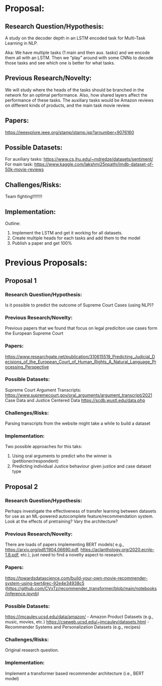 # Proposal:

## Research Question/Hypothesis: 

A study on the decoder depth in an LSTM encoded task for Multi-Task Learning in NLP.

Aka: We have multiple tasks (1 main and then aux. tasks) and we encode them all with an LSTM. Then we “play” around with some CNNs to decode those tasks and see which one is better for what tasks.

## Previous Research/Novelty:
We will study where the heads of the tasks should be branched in the network for an optimal performance. Also, how shared layers affect the performance of these tasks. The auxiliary tasks would be Amazon reviews on different kinds of products, and the main task movie review.

## Papers:
https://ieeexplore.ieee.org/stamp/stamp.jsp?arnumber=9076160

## Possible Datasets:
For auxiliary tasks: https://www.cs.jhu.edu/~mdredze/datasets/sentiment/
For main task: https://www.kaggle.com/lakshmi25npathi/imdb-dataset-of-50k-movie-reviews


## Challenges/Risks:
Team fighting!!!!!!!! 

## Implementation:
Outline: 
1) Implement the LSTM and get it working for all datasets.
2) Create multiple heads for each tasks and add them to the model
3) Publish a paper and get 100%


# Previous Proposals:
## Proposal 1

### Research Question/Hypothesis: 

Is it possible to predict the outcome of Supreme Court Cases (using NLP)?

### Previous Research/Novelty:
Previous papers that we found that focus on legal prediciton use cases form the European Supreme Court

### Papers:
https://www.researchgate.net/publication/310615519_Predicting_Judicial_Decisions_of_the_European_Court_of_Human_Rights_A_Natural_Language_Processing_Perspective

### Possible Datasets:
Supreme Court Argument Transcripts: https://www.supremecourt.gov/oral_arguments/argument_transcript/2021 
Case Data and Justice Centered Data https://scdb.wustl.edu/data.php

### Challenges/Risks:
Parsing transcripts from the website might take a while to build a dataset

### Implementation:
Two possible approaches for this taks: 
1) Using oral arguments to predict who the winner is (petitioner/respondent) 
2) Predicting individual Justice behaviour given justice and case dataset type



## Proposal 2

### Research Question/Hypothesis: 
Perhaps investigate the effectiveness of transfer learning between datasets for use as an ML-powered autocomplete feature/recommendation system. Look at the effects of pretraining? Vary the architecture?

### Previous Research/Novelty:
There are loads of papers implementing BERT models( e.g., https://arxiv.org/pdf/1904.06690.pdf, https://aclanthology.org/2020.ecnlp-1.8.pdf, etc.), just need to find a novelty aspect to research. 

### Papers:
https://towardsdatascience.com/build-your-own-movie-recommender-system-using-bert4rec-92e4e34938c5 (https://github.com/CVxTz/recommender_transformer/blob/main/notebooks/inference.ipynb)

### Possible Datasets:
https://jmcauley.ucsd.edu/data/amazon/ - Amazon Product Datasets (e.g., music, movies, etc.)
https://cseweb.ucsd.edu/~jmcauley/datasets.html - Recommender Systems and Personalization Datasets (e.g., recipes)

### Challenges/Risks:
Original research question.

### Implementation:
Implement a transformer based recommender architecture (i.e., BERT model)
